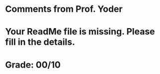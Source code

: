 # Comments from Prof. Yoder
# Your ReadMe file is missing.  Please fill in the details.
# Grade:  00/10
